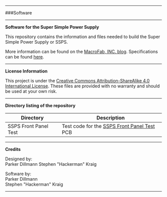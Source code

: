 ***
###Software
***
**Software for the Super Simple Power Supply**

This repository contains the information and files needed to build the Super Simple Power Supply or SSPS. 

More information can be found on the [MacroFab, INC. blog](https://macrofab.com/blog/tag/ssps/). Specifications can be found [here](https://macrofab.com/blog/super-simple-power-supply-ssps-design-part-1/).

***
**License Information**

This project is under the [Creative Commons Attribution-ShareAlike 4.0 International License](LICENSE.md). These files are provided with no warranty and should be used at your own risk. 

***
**Directory listing of the repository**

| Directory | Description |
|---|---|
| SSPS Front Panel Test | Test code for the [SSPS Front Panel Test](https://github.com/MacroFab/SSPS/tree/master/Hardware/SSPS%20Front%20Panel%20Test) PCB | 

***
**Credits**

Designed by:   
Parker Dillmann 
Stephen "Hackerman" Kraig 

Software by:   
Parker Dillmann  
Stephen "Hackerman" Kraig 

***